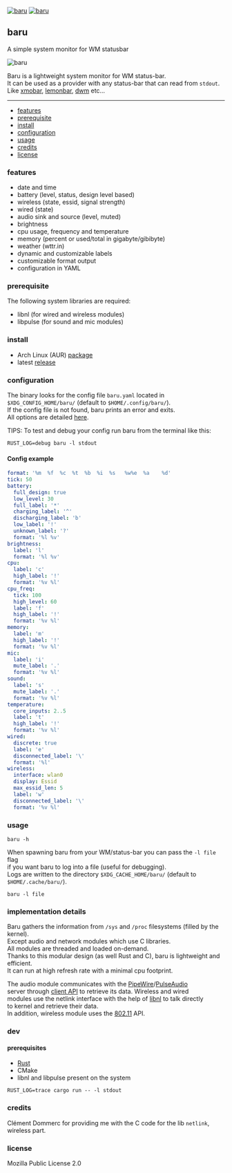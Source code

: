 [![baru](https://img.shields.io/github/actions/workflow/status/doums/baru/test.yml?color=0D0D0D&logoColor=BFBFBF&labelColor=404040&logo=github&style=for-the-badge)](https://github.com/doums/baru/actions?query=workflow%3ATest)
[![baru](https://img.shields.io/aur/version/baru?color=0D0D0D&logoColor=BFBFBF&labelColor=404040&logo=arch-linux&style=for-the-badge)](https://aur.archlinux.org/packages/baru/)

## baru

A simple system monitor for WM statusbar

![baru](https://raw.githubusercontent.com/doums/baru/master/public/baru.png)

Baru is a lightweight system monitor for WM status-bar.\
It can be used as a provider with any status-bar that can read from `stdout`.\
Like [xmobar](https://codeberg.org/xmobar/xmobar),
[lemonbar](https://github.com/LemonBoy/bar),
[dwm](https://dwm.suckless.org/status_monitor/) etc…

---

- [features](#features)
- [prerequisite](#prerequisite)
- [install](#install)
- [configuration](#configuration)
- [usage](#usage)
- [credits](#credits)
- [license](#license)

### features

* date and time
* battery (level, status, design level based)
* wireless (state, essid, signal strength)
* wired (state)
* audio sink and source (level, muted)
* brightness
* cpu usage, frequency and temperature
* memory (percent or used/total in gigabyte/gibibyte)
* weather (wttr.in)
* dynamic and customizable labels
* customizable format output
* configuration in YAML

### prerequisite

The following system libraries are required:

- libnl (for wired and wireless modules)
- libpulse (for sound and mic modules)

### install

- Arch Linux (AUR) [package](https://aur.archlinux.org/packages/baru)
- latest [release](https://github.com/doums/baru/releases)

### configuration

The binary looks for the config file `baru.yaml` located
in `$XDG_CONFIG_HOME/baru/` (default to `$HOME/.config/baru/`).\
If the config file is not found, baru prints an error and exits.\
All options are
detailed [here](https://github.com/doums/baru/blob/master/baru.yaml).

TIPS: To test and debug your config run baru from the terminal like this:

```shell
RUST_LOG=debug baru -l stdout
```

#### Config example

```yaml
format: '%m  %f  %c  %t  %b  %i  %s   %w%e  %a    %d'
tick: 50
battery:
  full_design: true
  low_level: 30
  full_label: '*'
  charging_label: '^'
  discharging_label: 'b'
  low_label: '!'
  unknown_label: '?'
  format: '%l %v'
brightness:
  label: 'l'
  format: '%l %v'
cpu:
  label: 'c'
  high_label: '!'
  format: '%v %l'
cpu_freq:
  tick: 100
  high_level: 60
  label: 'f'
  high_label: '!'
  format: '%v %l'
memory:
  label: 'm'
  high_label: '!'
  format: '%v %l'
mic:
  label: 'i'
  mute_label: '.'
  format: '%v %l'
sound:
  label: 's'
  mute_label: '.'
  format: '%v %l'
temperature:
  core_inputs: 2..5
  label: 't'
  high_label: '!'
  format: '%v %l'
wired:
  discrete: true
  label: 'e'
  disconnected_label: '\'
  format: '%l'
wireless:
  interface: wlan0
  display: Essid
  max_essid_len: 5
  label: 'w'
  disconnected_label: '\'
  format: '%v %l'
```

### usage

```shell
baru -h
```

When spawning baru from your WM/status-bar you can pass the `-l file` flag\
if you want baru to log into a file (useful for debugging).\
Logs are written to the directory `$XDG_CACHE_HOME/baru/` (default to `$HOME/.cache/baru/`).

```shell
baru -l file
```

### implementation details

Baru gathers the information from `/sys` and `/proc` filesystems (filled by the kernel).\
Except audio and network modules which use C libraries.\
All modules are threaded and loaded on-demand.\
Thanks to this modular design (as well Rust and C), baru is lightweight and
efficient.\
It can run at high refresh rate with a minimal cpu footprint.

The audio module communicates with
the [PipeWire](https://pipewire.org/)/[PulseAudio](https://www.freedesktop.org/wiki/Software/PulseAudio/)\
server
through [client API](https://freedesktop.org/software/pulseaudio/doxygen/) to
retrieve its data. Wireless and wired\
modules use the netlink interface with the help
of [libnl](https://www.infradead.org/~tgr/libnl/) to talk directly\
to kernel and retrieve their data.\
In addition, wireless module uses
the [802.11](https://github.com/torvalds/linux/blob/master/include/uapi/linux/nl80211.h)
API.

### dev

#### prerequisites

- [Rust](https://www.rust-lang.org/tools/install)
- CMake
- libnl and libpulse present on the system

```shell
RUST_LOG=trace cargo run -- -l stdout
```

### credits

Clément Dommerc for providing me with the C code for the lib `netlink`, wireless
part.

### license

Mozilla Public License 2.0
